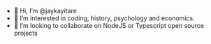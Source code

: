 - 👋 Hi, I’m @jaykayitare
- 👀 I’m interested in coding, history, psychology and economics.
- 💞️ I’m looking to collaborate on NodeJS or Typescript open source projects

<!---
jaykayitare/jaykayitare is a ✨ special ✨ repository because its `README.md` (this file) appears on your GitHub profile.
You can click the Preview link to take a look at your changes.
--->

